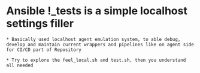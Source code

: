 # Ansible !_tests is a simple localhost settings filler

    * Basically used localhost agent emulation system, to able debug, develop and maintain current wrappers and pipelines like on agent side for CI/CD part of Repository

    * Try to explore the feel_local.sh and test.sh, then you understand all needed

